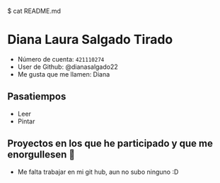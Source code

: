 $ cat README.md

# Diana Laura Salgado Tirado

- Número de cuenta: `421110274`
- User de Github: @dianasalgado22
- Me gusta que me llamen: Diana

## Pasatiempos

- Leer
- Pintar

## Proyectos en los que he participado y que me enorgullesen 🖤

- Me falta trabajar en mi git hub, aun no subo ninguno :D